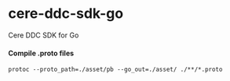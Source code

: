 # cere-ddc-sdk-go
Cere DDC SDK for Go

#### Compile .proto files

```
protoc --proto_path=./asset/pb --go_out=./asset/ ./**/*.proto
```

